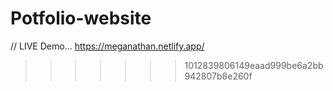 # Potfolio-website

// LIVE Demo...
https://meganathan.netlify.app/


>>>>>>> 1012839806149eaad999be6a2bb942807b8e260f

